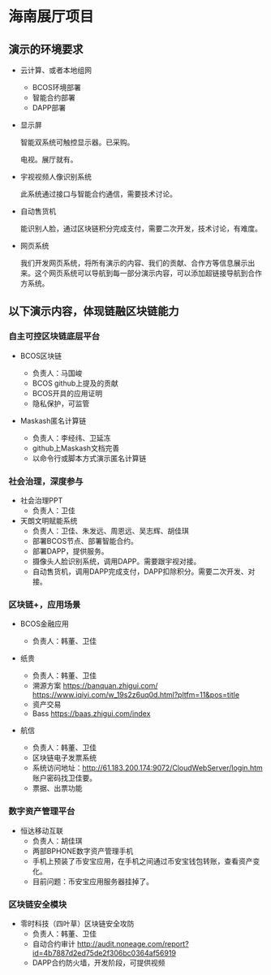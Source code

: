 # 海南展厅项目

## 演示的环境要求

- 云计算、或者本地组网
  - BCOS环境部署
  - 智能合约部署
  - DAPP部署

- 显示屏

  智能双系统可触控显示器。已采购。

  电视。展厅就有。

- 宇视视频人像识别系统

  此系统通过接口与智能合约通信，需要技术讨论。

- 自动售货机

  能识别人脸，通过区块链积分完成支付，需要二次开发，技术讨论，有难度。

- 网页系统

  我们开发网页系统，将所有演示的内容、我们的贡献、合作方等信息展示出来。这个网页系统可以导航到每一部分演示内容，可以添加超链接导航到合作方系统。

## 以下演示内容，体现链融区块链能力

### 自主可控区块链底层平台

- BCOS区块链
  - 负责人：马国峻
  - BCOS github上提及的贡献
  - BCOS开具的应用证明
  - 隐私保护，可监管

- Maskash匿名计算链
  - 负责人：李经纬、卫延冻
  - github上Maskash文档完善
  - 以命令行或脚本方式演示匿名计算链

### 社会治理，深度参与

- 社会治理PPT
  - 负责人：卫佳
- 天朗文明赋能系统
  - 负责人：卫佳、朱发远、周恩远、吴志辉、胡佳琪
  - 部署BCOS节点、部署智能合约。
  - 部署DAPP，提供服务。
  - 摄像头人脸识别系统，调用DAPP。需要跟宇视对接。
  - 自动售货机，调用DAPP完成支付，DAPP扣除积分。需要二次开发、对接。

### 区块链+，应用场景

- BCOS金融应用
  - 负责人：韩董、卫佳

- 纸贵
  - 负责人：韩董、卫佳
  - 溯源方案 https://banquan.zhigui.com/ https://www.iqiyi.com/w_19s2z6uq0d.html?pltfm=11&pos=title
  - 资产交易
  - Bass https://baas.zhigui.com/index

- 航信
  - 负责人：韩董、卫佳
  - 区块链电子发票系统
  - 系统访问地址：http://61.183.200.174:9072/CloudWebServer/login.htm 账户密码找卫佳要。
  - 票据、出票功能

### 数字资产管理平台

- 恒达移动互联
  - 负责人：胡佳琪
  - 两部BPHONE数字资产管理手机
  - 手机上预装了币安宝应用，在手机之间通过币安宝钱包转账，查看资产变化。
  - 目前问题：币安宝应用服务器挂掉了。

### 区块链安全模块

- 零时科技（四叶草）区块链安全攻防
  - 负责人：韩董、卫佳
  - 自动合约审计 http://audit.noneage.com/report?id=4b7887d2ed75de2f306bc0364af56919
  - DAPP合约防火墙，开发阶段，可提供视频
